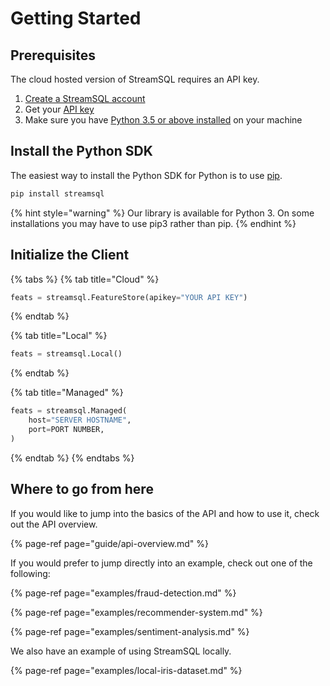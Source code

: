 # Getting Started

## Prerequisites

The cloud hosted version of StreamSQL requires an API key.

1. [Create a StreamSQL account](https://streamsql.io/register)
2. Get your [API key](https://streamsql.io/register)
3. Make sure you have [Python 3.5 or above installed](https://www.python.org/downloads/) on your machine 

## Install the Python SDK

The easiest way to install the Python SDK for Python is to use [pip](https://pip.pypa.io/en/latest/).

```bash
pip install streamsql
```

{% hint style="warning" %}
Our library is available for Python 3. On some installations you may have to use pip3 rather than pip.
{% endhint %}

## Initialize the Client

{% tabs %}
{% tab title="Cloud" %}
```python
feats = streamsql.FeatureStore(apikey="YOUR API KEY")
```
{% endtab %}

{% tab title="Local" %}
```python
feats = streamsql.Local()
```
{% endtab %}

{% tab title="Managed" %}
```python
feats = streamsql.Managed(
    host="SERVER HOSTNAME",
    port=PORT NUMBER,
)
```
{% endtab %}
{% endtabs %}

## Where to go from here

If you would like to jump into the basics of the API and how to use it, check out the API overview.

{% page-ref page="guide/api-overview.md" %}

If you would prefer to jump directly into an example, check out one of the following:

{% page-ref page="examples/fraud-detection.md" %}

{% page-ref page="examples/recommender-system.md" %}

{% page-ref page="examples/sentiment-analysis.md" %}

We also have an example of using StreamSQL locally.

{% page-ref page="examples/local-iris-dataset.md" %}

